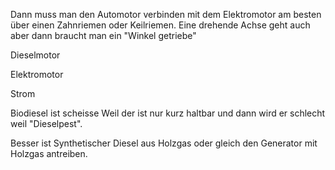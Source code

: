 Dann muss man den Automotor
verbinden mit dem Elektromotor
am besten über einen Zahnriemen
oder Keilriemen.
Eine drehende Achse geht auch
aber dann braucht man
ein "Winkel getriebe"

Dieselmotor

Elektromotor

Strom

Biodiesel ist scheisse
Weil der ist nur kurz haltbar
und dann wird er schlecht
weil "Dieselpest".

Besser ist Synthetischer Diesel aus Holzgas
oder gleich den Generator mit Holzgas antreiben.
